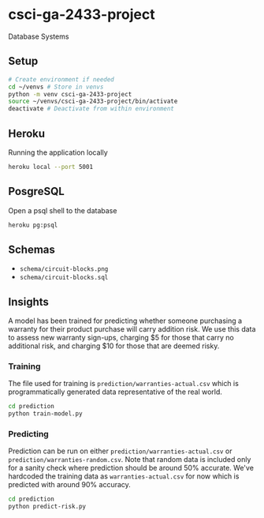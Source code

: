# csci-ga-2433-project

Database Systems

## Setup

``` sh
# Create environment if needed
cd ~/venvs # Store in venvs
python -m venv csci-ga-2433-project
source ~/venvs/csci-ga-2433-project/bin/activate
deactivate # Deactivate from within environment
```

## Heroku

Running the application locally

``` sh
heroku local --port 5001
```

## PosgreSQL

Open a psql shell to the database

``` sh
heroku pg:psql
```

## Schemas

- `schema/circuit-blocks.png`
- `schema/circuit-blocks.sql`

## Insights

A model has been trained for predicting whether someone purchasing a warranty
for their product purchase will carry addition risk. We use this data to assess
new warranty sign-ups, charging $5 for those that carry no additional risk, and
charging $10 for those that are deemed risky.

### Training

The file used for training is `prediction/warranties-actual.csv` which is
programmatically generated data representative of the real world.

``` sh
cd prediction
python train-model.py
```

### Predicting

Prediction can be run on either `prediction/warranties-actual.csv` or
`prediction/warranties-random.csv`. Note that random data is included only for
a sanity check where prediction should be around 50% accurate. We've hardcoded
the training data as `warranties-actual.csv` for now which is predicted with
around 90% accuracy.

``` sh
cd prediction
python predict-risk.py
```

